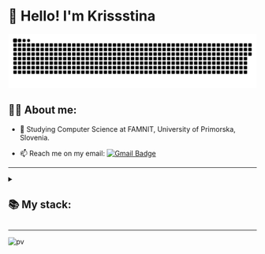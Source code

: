 
# 👋 Hello! I'm Krissstina 

<p align="center">
 <img width="600" src="assets/github-snake.svg" alt="snake"/>
</p>

## 👩‍💻 About me:

- :telescope: Studying Computer Science at FAMNIT, University of Primorska, Slovenia.

- :mailbox: Reach me on my email: [![Gmail Badge](https://img.shields.io/badge/-Gmail-red?style=flat&logo=Gmail&logoColor=white)](mailto:krispiiarska@gmail.com)

---

<details align="left">
  <summary><h2><b>📚 My stack:</b></h2></summary>
  <p>
    <h3>Languages</h3>
    <img src="https://skillicons.dev/icons?i=java,c,py,javascript,typescript,html,css,ocaml&perline=7" />
    <h3>!Languages</h3>
    <img src="https://skillicons.dev/icons?i=html,css&perline=7" />
    <h3>Frameworks / Tools / Software</h3>
    <img src="https://skillicons.dev/icons?i=figma,linux,git,github,bootstrap,vscode,idea&perline=7" />
    <br>
  </p>
</details>

---

![pv](https://pageview.vercel.app/?github_user=krisssttinaa)
